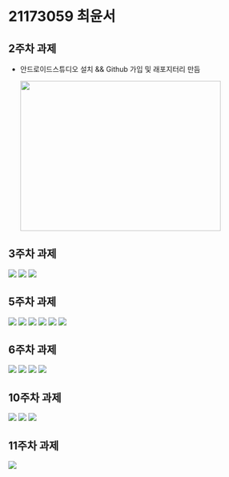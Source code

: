 # 21173059 최윤서

## 2주차 과제

- 안드로이드스튜디오 설치 && Github 가입 및 래포지터리 만듬

  <img width="400" height="300" src="./pic/2st_png.JPG"></img>

## 3주차 과제
 
  <img width="" height="" src="./pic/3주차_네이버.png"></img>
  <img width="" height="" src="./pic/3주차_전화걸기.png"></img>
  <img width="" height="" src="./pic/3주차_메인.png"></img>

## 5주차 과제
<img width="" height="" src="./pic/실습_1.JPG"></img>
<img width="" height="" src="./pic/실습_2.JPG"></img>
<img width="" height="" src="./pic/activity main_1.JPG"></img>
<img width="" height="" src="./pic/activity main_2.JPG"></img>
<img width="" height="" src="./pic/Mainactivity_1.JPG"></img>
<img width="" height="" src="./pic/Mainactivity_2.JPG"></img>

## 6주차 과제
<img width="" height="" src="./pic/6wk-1.JPG"></img>
<img width="" height="" src="./pic/6wk-2.JPG"></img>
<img width="" height="" src="./pic/6wk-3.JPG"></img>
<img width="" height="" src="./pic/6wk-4.JPG"></img>

## 10주차 과제
  <img width="" height="" src="./pic/플랫폼_1.JPG"></img>
  <img width="" height="" src="./pic/플랫폼_2.JPG"></img>
  <img width="" height="" src="./pic/플랫폼_3.JPG"></img>
  
## 11주차 과제
  <img width="" height="" src="./pic/플랫폼_2022-05-17.JPG"></img>  
